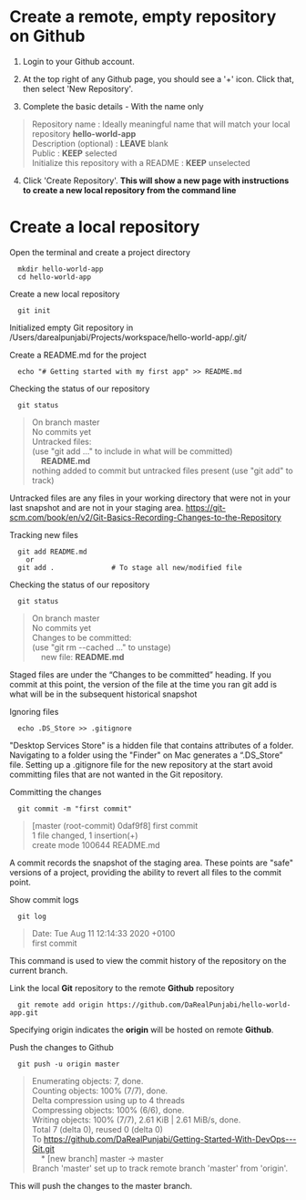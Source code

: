 # Create a remote, empty repository on Github

1. Login to your Github account.

2. At the top right of any Github page, you should see a '+' icon. Click that, then select 'New Repository'.

3. Complete the basic details - With the name only

> Repository name : Ideally meaningful name that will match your local repository **hello-world-app** <br />
> Description (optional) : **LEAVE** blank <br />
> Public : **KEEP** selected <br />
> Initialize this repository with a README : **KEEP** unselected <br />

4. Click 'Create Repository'. **This will show a new page with instructions to create a new local repository from the command line**


# Create a local repository

Open the terminal and create a project directory
```
  mkdir hello-world-app
  cd hello-world-app
```

Create a new local repository
```
  git init
```

Initialized empty Git repository in /Users/darealpunjabi/Projects/workspace/hello-world-app/.git/

Create a README.md for the project
```
  echo "# Getting started with my first app" >> README.md
```

Checking the status of our repository
```
  git status
```

> On branch master <br />
> No commits yet <br />
> Untracked files: <br />
> (use "git add <file>..." to include in what will be committed) <br />
> &nbsp;&nbsp;&nbsp;&nbsp;**README.md** <br />
> nothing added to commit but untracked files present (use "git add" to track) <br />

Untracked files are any files in your working directory that were not in your last snapshot and are not in your staging area.
https://git-scm.com/book/en/v2/Git-Basics-Recording-Changes-to-the-Repository

Tracking new files
```
  git add README.md
    or
  git add .              # To stage all new/modified file
```

Checking the status of our repository
```
  git status
```

> On branch master <br />
> No commits yet <br />
> Changes to be committed: <br />
> (use "git rm --cached <file>..." to unstage) <br />
> &nbsp;&nbsp;&nbsp;&nbsp;new file:   **README.md** <br />

Staged files are under the “Changes to be committed” heading. If you commit at this point, the version of the file at the time you ran git add is what will be in the subsequent historical snapshot

Ignoring files
```
  echo .DS_Store >> .gitignore
```

"Desktop Services Store" is a hidden file that contains attributes of a folder. Navigating to a folder using the "Finder" on Mac generates a “.DS_Store” file. Setting up a .gitignore file for the new repository at the start avoid committing files that are not wanted in the Git repository.

Committing the changes
```
  git commit -m "first commit"
```


> [master (root-commit) 0daf9f8] first commit <br />
> 1 file changed, 1 insertion(+) <br />
> create mode 100644 README.md <br />

A commit records the snapshot of the staging area. These points are "safe" versions of a project, providing the ability to revert all files to the commit point.

Show commit logs
```
  git log
```

> Date:   Tue Aug 11 12:14:33 2020 +0100 <br />
> first commit <br />

This command is used to view the commit history of the repository on the current branch.


Link the local **Git** repository to the remote **Github** repository
```
  git remote add origin https://github.com/DaRealPunjabi/hello-world-app.git
```

Specifying origin indicates the **origin** will be hosted on remote **Github**.

Push the changes to Github
```
  git push -u origin master
```
> Enumerating objects: 7, done. <br />
> Counting objects: 100% (7/7), done. <br />
> Delta compression using up to 4 threads <br />
> Compressing objects: 100% (6/6), done. <br />
> Writing objects: 100% (7/7), 2.61 KiB | 2.61 MiB/s, done. <br />
> Total 7 (delta 0), reused 0 (delta 0)<br />
> To https://github.com/DaRealPunjabi/Getting-Started-With-DevOps---Git.git <br />
> &nbsp;&nbsp;&nbsp;&nbsp;* [new branch]      master -> master <br />
> Branch 'master' set up to track remote branch 'master' from 'origin'.<br />

This will push the changes to the master branch.
